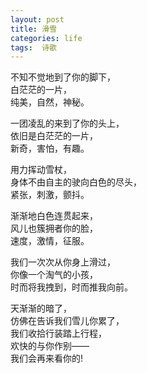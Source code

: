 ```yaml
---
layout: post
title: 滑雪
categories: life
tags:  诗歌
---
```


不知不觉地到了你的脚下，  
白茫茫的一片，  
纯美，自然，神秘。  

一团凌乱的来到了你的头上，  
依旧是白茫茫的一片，  
新奇，害怕，有趣。  

用力挥动雪杖，  
身体不由自主的驶向白色的尽头，  
紧张，刺激，颤抖。  

渐渐地白色连贯起来，  
风儿也簇拥者你的脸，  
速度，激情，征服。  

我们一次次从你身上滑过，  
你像一个淘气的小孩，  
时而将我拽到，时而推我向前。  

天渐渐的暗了，  
仿佛在告诉我们雪儿你累了，  
我们收拾行装踏上行程，  
欢快的与你作别——  
我们会再来看你的!  